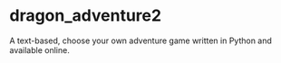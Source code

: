 # dragon_adventure2
A text-based, choose your own adventure game written in Python and available online.
